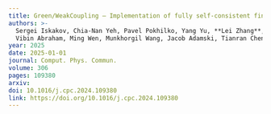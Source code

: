 ```yaml
---
title: Green/WeakCoupling — Implementation of fully self-consistent finite-temperature many-body perturbation theory for molecules and solids
authors: >-
  Sergei Iskakov, Chia-Nan Yeh, Pavel Pokhilko, Yang Yu, **Lei Zhang**, Gaurav Harsha,
  Vibin Abraham, Ming Wen, Munkhorgil Wang, Jacob Adamski, Tianran Chen, Emanuel Gull & Dominika Zgid
year: 2025
date: 2025-01-01
journal: Comput. Phys. Commun.
volume: 306
pages: 109380
arxiv:
doi: 10.1016/j.cpc.2024.109380
link: https://doi.org/10.1016/j.cpc.2024.109380
---
```

